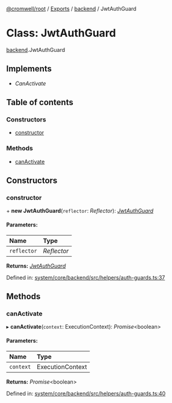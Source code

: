 [@cromwell/root](../README.md) / [Exports](../modules.md) / [backend](../modules/backend.md) / JwtAuthGuard

# Class: JwtAuthGuard

[backend](../modules/backend.md).JwtAuthGuard

## Implements

* *CanActivate*

## Table of contents

### Constructors

- [constructor](backend.jwtauthguard.md#constructor)

### Methods

- [canActivate](backend.jwtauthguard.md#canactivate)

## Constructors

### constructor

\+ **new JwtAuthGuard**(`reflector`: *Reflector*): [*JwtAuthGuard*](backend.jwtauthguard.md)

#### Parameters:

Name | Type |
:------ | :------ |
`reflector` | *Reflector* |

**Returns:** [*JwtAuthGuard*](backend.jwtauthguard.md)

Defined in: [system/core/backend/src/helpers/auth-guards.ts:37](https://github.com/CromwellCMS/Cromwell/blob/4b5f538/system/core/backend/src/helpers/auth-guards.ts#L37)

## Methods

### canActivate

▸ **canActivate**(`context`: ExecutionContext): *Promise*<boolean\>

#### Parameters:

Name | Type |
:------ | :------ |
`context` | ExecutionContext |

**Returns:** *Promise*<boolean\>

Defined in: [system/core/backend/src/helpers/auth-guards.ts:40](https://github.com/CromwellCMS/Cromwell/blob/4b5f538/system/core/backend/src/helpers/auth-guards.ts#L40)
